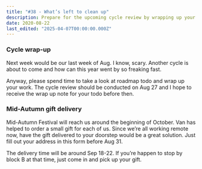 ```yaml
---
title: "#38 - What’s left to clean up"
description: Prepare for the upcoming cycle review by wrapping up your work and submit your Mid-Autumn Festival gift delivery address by August 31 for doorstep delivery.
date: 2020-08-22
last_edited: "2025-04-07T00:00:00.000Z"
---
```


### Cycle wrap-up

Next week would be our last week of Aug. I know, scary. Another cycle is about to come and how can this year went by so freaking fast.

Anyway, please spend time to take a look at roadmap todo and wrap up your work. The cycle review should be conducted on Aug 27 and I hope to receive the wrap up note for your todo before then.

### Mid-Autumn gift delivery

Mid-Autumn Festival will reach us around the beginning of October. Van has helped to order a small gift for each of us. Since we’re all working remote now, have the gift delivered to your doorstep would be a great solution. Just fill out your address in this form before Aug 31.

The delivery time will be around Sep 18-22. If you’re happen to stop by block B at that time, just come in and pick up your gift.
